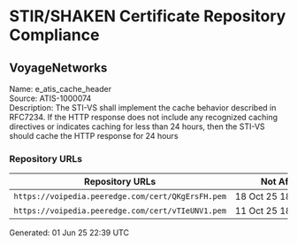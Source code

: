 # STIR/SHAKEN Certificate Repository Compliance

## VoyageNetworks

Name: e_atis_cache_header\
Source: ATIS-1000074\
Description: The STI-VS shall implement the cache behavior described in RFC7234. If the HTTP response does not include any recognized caching directives or indicates caching for less than 24 hours, then the STI-VS should cache the HTTP response for 24 hours
### Repository URLs

| Repository URLs | Not After |  Problems | Link |
|-----------------|-----------|-----------|------|
| `https://voipedia.peeredge.com/cert/QKgErsFH.pem` | 18&#160;Oct&#160;25&#160;18:41&#160;UTC | true | [view](../../REPOS/2163da3476ce01337d5b40885dbce5a9ec362d93/README.md) |
| `https://voipedia.peeredge.com/cert/vTIeUNV1.pem` | 11&#160;Oct&#160;25&#160;18:50&#160;UTC | true | [view](../../REPOS/13f3b70053b982ae38810ad0eaaa2b8bed4e5d82/README.md) |


Generated: 01 Jun 25 22:39 UTC
